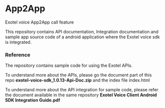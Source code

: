 # App2App
Exotel voice App2App call feature



This repository contains API documentation, Integration documentation and sample app source code of a android application where the Exotel voice sdk is integrated.

### Reference

The repository contains sample code for using the Exotel APIs.

To understand more about the APIs, please go the document part of this repo **exotel-voice-sdk_1.0.13-Api-Doc.zip** and the index file index.html

To understand more about the API integration for sample code,  please refer the document available in the same repository **Exotel Voice Client Android SDK Integration Guide.pdf**



